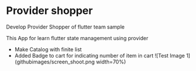 # Provider shopper

Develop Provider Shopper of flutter team sample

This App for learn flutter state management using provider
- Make Catalog with finite list 
- Added Badge to cart for indicating number of item in cart
![Test Image 1](githubimages/screen_shoot.png width=70%)
